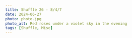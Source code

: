 ```yaml
---
title: Shuffle 26 - 8/4/7
date: 2024-06-27
photo: photo.jpg
photo_alt: Red roses under a violet sky in the evening
tags: [Shuffle, Misc]
---
```

